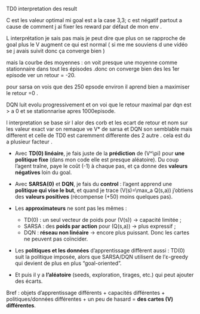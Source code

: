TD0 interpretation des result

C est les valeur optimal mi goal est a la case 3,3; c est négatif partout a cause de comment j ai fixer les reward par défaut de mon env . 

L interprétation je sais pas mais je peut dire que plus on se rapproche de goal plus le V augment ce qui est normal ( si me me souviens d une vidéo se j avais suivit donc ça converge bien ) 


mais  la courbe des moyennes : on voit presque une moyenne comme stationnaire dans tout les épisodes .donc on converge bien des les 1er episode ver un retour = -20.

pour sarsa on vois que des 250 epsode environ il aprend bien a maximiser le retour =0 .

DQN luit evolu progressivement et on voi que le retour maximal par dqn est > a 0 et se stationnarise apres 1000episode.

l interpretation se base sir l alor des corb et les ecart de retour et nom sur les valeur exact var on remaque ve V* de sarsa et DQN son semblable mais different  et celle de TD0 est caremment differente des 2 autre . cela est du a plusieur facteur .

- Avec **TD(0) linéaire**, je fais juste de la **prédiction** de \(V^\pi\) pour **une politique fixe** (dans mon code elle est presque aléatoire). Du coup l’agent traîne, paye le coût \(-1\) à chaque pas, et ça donne des **valeurs négatives** loin du goal.

- Avec **SARSA(0)** et **DQN**, je fais du **control** : l’agent apprend une **politique qui vise le but**, et quand je trace
  \(V(s)=\max_a Q(s,a)\) j’obtiens des **valeurs positives** (récompense \(+50\) moins quelques pas).

- Les **approximateurs** ne sont pas les mêmes :
  - TD(0) : un seul vecteur de poids pour \(V(s)\) → capacité limitée ;
  - SARSA : des **poids par action** pour \(Q(s,a)\) → plus expressif ;
  - DQN : **réseau non linéaire** → encore plus puissant.
  Donc les cartes ne peuvent pas coïncider.

- Les **politiques et les données** d’apprentissage diffèrent aussi :
  TD(0) suit la politique imposée, alors que SARSA/DQN utilisent de l’ε-greedy qui devient de plus en plus “goal-oriented”.

- Et puis il y a **l’aléatoire** (seeds, exploration, tirages, etc.) qui peut ajouter des écarts.

Bref : objets d’apprentissage différents + capacités différentes + politiques/données différentes + un peu de hasard
= **des cartes \(V\) différentes**.
